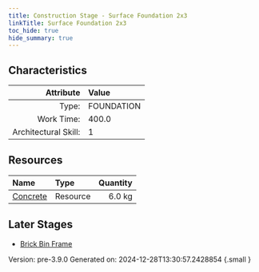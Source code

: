 ```yaml
---
title: Construction Stage - Surface Foundation 2x3
linkTitle: Surface Foundation 2x3
toc_hide: true
hide_summary: true
---
```


## Characteristics

| Attribute      | Value |
|--------:|:------|
|Type:|FOUNDATION|
|Work Time:|400.0|
|Architectural Skill:|1|

## Resources

| Name | Type | Quantity |
|:-----|:-----|-----:|
|[Concrete](/docs/definitions/resource/concrete)|Resource|6.0 kg|

## Later Stages
- [Brick Bin Frame](/docs/definitions/construction/brick-bin-frame)


Version: pre-3.9.0 Generated on: 2024-12-28T13:30:57.2428854
{.small }